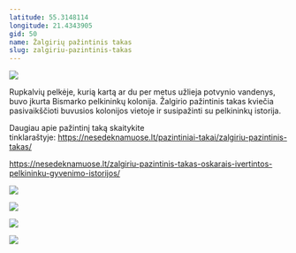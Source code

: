 ```yaml
---
latitude: 55.3148114
longitude: 21.4343905
gid: 50
name: Žalgirių pažintinis takas
slug: zalgiriu-pazintinis-takas
---
```

![](https://doc-10-ag-mymaps.googleusercontent.com/untrusted/hostedimage/ihucu48q9m5s1hftel5u85tfdc/n13frd0mai42gv2obf7sa86les/1641717000000/-WPmm_dsOCr8C_2Ftfdhs7CzXYdOD0wc/*/6AIsG_vYRtaNwuyIey15Ua2G-gZt8Wo-5rZ4YfPNIi4-kbk4pDbNHXQh2BAzFsuJI_SO_ATpyyFwKcngFd8yPDwi4eMy0wCCHGJfeCDUE72Rh2Kp9-A5jdlRK1pTOokW173R_u41uuZF1kPhLGWM6KGxaHpV3j2MUb7MiwaYja2X6XiXkrwh76Iya7wkrSUe4?session=0&fife)  
  
Rupkalvių pelkėje, kurią kartą ar du per metus užlieja potvynio vandenys, buvo įkurta Bismarko pelkininkų kolonija. Žalgirio pažintinis takas kviečia pasivaikščioti buvusios kolonijos vietoje ir susipažinti su pelkininkų istorija.  
  
Daugiau apie pažintinį taką skaitykite tinklaraštyje: https://nesedeknamuose.lt/pazintiniai-takai/zalgiriu-pazintinis-takas/  
  
https://nesedeknamuose.lt/zalgiriu-pazintinis-takas-oskarais-ivertintos-pelkininku-gyvenimo-istorijos/  
  
![](https://doc-0c-ag-mymaps.googleusercontent.com/untrusted/hostedimage/ihucu48q9m5s1hftel5u85tfdc/5j7u913qmtdcao5hvk6k252qbo/1641717000000/-WPmm_dsOCr8C_2Ftfdhs7CzXYdOD0wc/*/6AIsG_vbCKmJrsh0DYpl8EpLed32v73vigVMGMsgEkG69XEkunpHCw4gh-wIBi0sNDZ71j8_0rSuBcONomsFPG7VG-1NtfVYx3oaxlVpBCbqjGyOa2vmf1JvNJXZXStyqAf5YHfqVKHvMxY8Bl-CJ6O7ywfWdgpvJhotWT8ENxMVjumb5jUNsF9yNLCJOGOMV?session=0&fife)  
  
![](https://doc-0g-ag-mymaps.googleusercontent.com/untrusted/hostedimage/ihucu48q9m5s1hftel5u85tfdc/inmhupmo9s60m8b7kmg0r81g4g/1641717000000/-WPmm_dsOCr8C_2Ftfdhs7CzXYdOD0wc/*/6AIsG_vaZwV0tbl0eJepLpK42KaYOx6IxJP05hF6UDUKc7wcRUM6uTRmXcTSDVDfRxI9In-0XCqnSCTKOlFtpRCTmiPrzr9lrdjJGP7Gus99RmmcQvspZHVDmQz53pgLqLoCeBIbNqFHcI-JZ6ZDfYdi5hbK62iX-aKsFrmRnqKnrxzuhIfGvvH5DQ-ZMwKZ7rQ?session=0&fife)  
  
![](https://doc-10-ag-mymaps.googleusercontent.com/untrusted/hostedimage/ihucu48q9m5s1hftel5u85tfdc/eggiqd2o75kr7dqhob0995j190/1641717000000/-WPmm_dsOCr8C_2Ftfdhs7CzXYdOD0wc/*/6AIsG_vZaSAltYfLfV9cZLiU9ZiXecS1Lc90C1S_PNBiLZKRhak2_aM8THiyrEDLg7y4834xFOLD3WKUsS4C_HkC89NnL_7piwQCVqILauhprTF3pQwIg3KdnrYbpT2ppTAdOAoOYfdTixa8OLEDmYLepBJQ4fPLMf1iyM5KfVgQlMgoLH4YdOYbtHWNUNNdDpA?session=0&fife)  
  
![](https://doc-0o-ag-mymaps.googleusercontent.com/untrusted/hostedimage/ihucu48q9m5s1hftel5u85tfdc/5sli2blq7ruqa4oa6v1a4ivuo4/1641717000000/-WPmm_dsOCr8C_2Ftfdhs7CzXYdOD0wc/*/6AIsG_vaDxaUX0mpYBbUqcIowY7FsIniQ8-lxLJT9g4eohxdFYNuR_m-HIfBSFC5DDcxEsd0aCND0pQqbqXMh10VoX6d_TjSZtT37l4ruG7cmD_rQiKYVVnr35bDEYUgTPbqvds2tZYz7HnMRf6XJBxhuHrR3ErrJWC8D2A6BT61zPK8KawA0-7-TBah13btK?session=0&fife)

